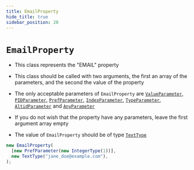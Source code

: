 ```yaml
---
title: EmailProperty
hide_title: true
sidebar_position: 20
---
```


# `EmailProperty`

- This class represents the "EMAIL" property

- This class should be called with two arguments, the first an array of the
  parameters, and the second the value of the property

- The only acceptable parameters of `EmailProperty` are
  [`ValueParameter`](/documentation/parameters/valueparameter),
  [`PIDParameter`](/documentation/parameters/pidparameter),
  [`PrefParameter`](/documentation/parameters/prefparameter),
  [`IndexParameter`](/documentation/parameters/indexparameter),
  [`TypeParameter`](/documentation/parameters/typeparameter),
  [`AltidParameter`](/documentation/parameters/altidparameter) and
  [`AnyParameter`](/documentation/parameters/anyparameter)

- If you do not wish that the property have any parameters, leave the first
  argument array empty

- The value of `EmailProperty` should be of type
  [`TextType`](/documentation/values/texttype-and-textlisttype)

```js
new EmailProperty(
  [new PrefParameter(new IntegerType(1))],
  new TextType("jane_doe@example.com"),
);
```
